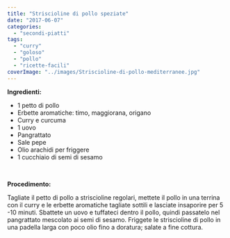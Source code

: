 ```yaml
---
title: "Striscioline di pollo speziate"
date: "2017-06-07"
categories: 
  - "secondi-piatti"
tags: 
  - "curry"
  - "goloso"
  - "pollo"
  - "ricette-facili"
coverImage: "../images/Striscioline-di-pollo-mediterranee.jpg"
---
```


**Ingredienti:**

- 1 petto di pollo
- Erbette aromatiche: timo, maggiorana, origano
- Curry e curcuma
- 1 uovo
- Pangrattato
- Sale pepe
- Olio arachidi per friggere
- 1 cucchiaio di semi di sesamo

 

**Procedimento:**

Tagliate il petto di pollo a striscioline regolari, mettete il pollo in una terrina con il curry e le erbette aromatiche tagliate sottili e lasciate insaporire per 5 -10 minuti. Sbattete un uovo e tuffateci dentro il pollo, quindi passatelo nel pangrattato mescolato ai semi di sesamo. Friggete le striscioline di pollo in una padella larga con poco olio fino a doratura; salate a fine cottura.
